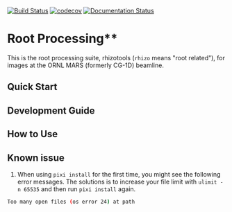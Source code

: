 [![Build Status](https://travis-ci.org/kdecarlo/CG1D_rhizotools.svg?branch=master)](https://travis-ci.org/kdecarlo/CG1D_rootprocessing)
[![codecov](https://codecov.io/gh/kdecarlo/Root_Processing/branch/master/graph/badge.svg)](https://codecov.io/gh/kdecarlo/Root_Processing)
[![Documentation Status](https://readthedocs.org/projects/rootplotprocessing/badge/?version=latest)](http://rootplotprocessing.readthedocs.io/en/latest/?badge=latest)

# Root Processing**

This is the root processing suite, rhizotools (`rhizo` means "root related"), for images at the ORNL MARS (formerly CG-1D) beamline.
<!-- Please visit [https://kdecarlo.github.io/Root_Processing/](https://kdecarlo.github.io/Root_Processing/) for full documentation. -->

## Quick Start

## Development Guide

## How to Use

<!-- Running the suite on the sample data provided::

	#Importing sample dataset
	wd = '/Users/...'  #Specify where you saved your sample data
	from rhizotools.sampledata import sampledata
	sampledata(wd)

	#Running Code - Default Settings
	from rhizotools.RP_run import RP_run
	analysis_list = [
		'RP_stitch',
		'RP_crop',
		'RP_wc',
		'RP_mask',
		'RP_imagefilter',
		'RP_distmap',
		'RP_radwc',
		'RP_thickness',
		'RP_rootimage',
		]
	wd_userconfig = wd+'/Sample_Data'	#Specify where you saved your user_config file - in case of sample dataset, it is saved together with the data directory
	RP_run(wd, wd_userconfig, analysis_list) -->

## Known issue

1. When using `pixi install` for the first time, you might see the following error messages. The solutions is to increase your file limit with `ulimit -n 65535` and then run `pixi install` again.

```bash
Too many open files (os error 24) at path
```
